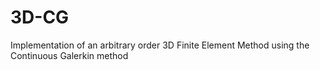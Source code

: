 # 3D-CG
Implementation of an arbitrary order 3D Finite Element Method using the Continuous Galerkin method
